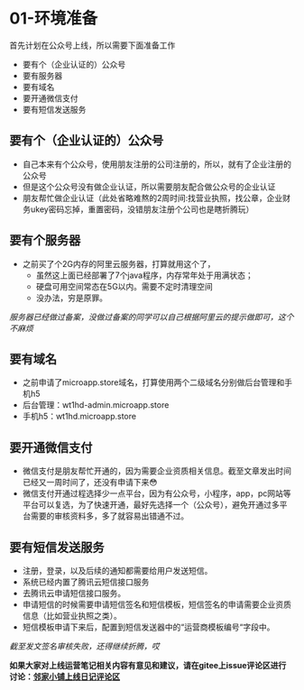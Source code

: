 # 01-环境准备
首先计划在公众号上线，所以需要下面准备工作
- 要有个（企业认证的）公众号
- 要有服务器
- 要有域名
- 要开通微信支付
- 要有短信发送服务


## 要有个（企业认证的）公众号
- 自己本来有个公众号，使用朋友注册的公司注册的，所以，就有了企业注册的公众号
- 但是这个公众号没有做企业认证，所以需要朋友配合做公众号的企业认证
- 朋友帮忙做企业认证（此处省略难熬的2周时间:找营业执照，找公章，企业财务ukey密码忘掉，重置密码，没错朋友注册个公司也是瞎折腾玩）

## 要有个服务器
- 之前买了个2G内存的阿里云服务器，打算就用这个了，
    - 虽然这上面已经部署了7个java程序，内存常年处于用满状态；
    - 硬盘可用空间常态在5G以内。需要不定时清理空间
    - 没办法，穷是原罪。
    
_服务器已经做过备案，没做过备案的同学可以自己根据阿里云的提示做即可，这个不麻烦_    

## 要有域名
- 之前申请了microapp.store域名，打算使用两个二级域名分别做后台管理和手机h5
- 后台管理：wt1hd-admin.microapp.store
- 手机h5：wt1hd.microapp.store

## 要开通微信支付
- 微信支付是朋友帮忙开通的，因为需要企业资质相关信息。截至文章发出时间已经又一周时间了，还没有申请下来😳
- 微信支付开通过程选择少一点平台，因为有公众号，小程序，app，pc网站等平台可以复选，为了快速开通，最好先选择一个（公众号），避免开通过多平台需要的审核资料多，多了就容易出错通不过。

## 要有短信发送服务
- 注册，登录，以及后续的通知都需要给用户发送短信。
- 系统已经内置了腾讯云短信接口服务
- 去腾讯云申请短信接口服务。
- 申请短信的时候需要申请短信签名和短信模板，短信签名的申请需要企业资质信息（比如营业执照之类）。
- 短信模板申请下来后，配置到短信发送器中的“运营商模板编号“字段中。

_截至发文签名审核失败，还得继续折腾，哎_
 
 
 **如果大家对上线运营笔记相关内容有意见和建议，请在gitee上issue评论区进行讨论：[邻家小铺上线日记评论区](https://gitee.com/microapp/linjiashop/issues/I1H4V3)**
